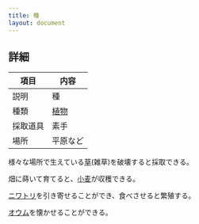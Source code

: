 ```yaml
---
title: 種
layout: document
---
```

## 詳細

|項目|内容|
|---|---|
|説明|種|
|種類|[植物](植物)|
|採取道具|素手|
|場所|平原など|

様々な場所で生えている[草](草)(雑草)を破壊すると採取できる。

畑に蒔いて育てると、[小麦](小麦)が収穫できる。

[ニワトリ](ニワトリ)を引き寄せることができ、食べさせると繁殖する。

[オウム](オウム)を懐かせることができる。
